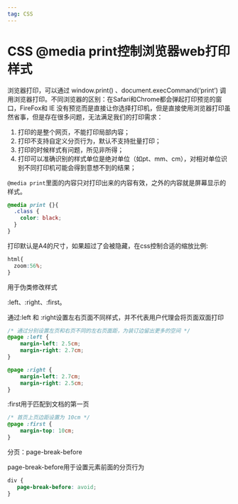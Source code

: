 ```yaml
---
tag: CSS
---
```


# CSS @media print控制浏览器web打印样式

浏览器打印，可以通过 window.print() 、document.execCommand(‘print’) 调用浏览器打印。不同浏览器的区别：在Safari和Chrome都会弹起打印预览的窗口，FireFox和 IE 没有预览而是直接让你选择打印机，但是直接使用浏览器打印虽然省事，但是存在很多问题，无法满足我们的打印需求：

1. 打印的是整个网页，不能打印局部内容；
2. 打印不支持自定义分页行为，默认不支持批量打印；
3. 打印的时候样式有问题，所见非所得；
4. 打印可以准确识别的样式单位是绝对单位（如pt、mm、cm），对相对单位识别不同打印机可能会得到意想不到的结果；

`@media print`里面的内容只对打印出来的内容有效，之外的内容就是屏幕显示的样式。

```css
@media print {}{
  .class {
    color: black;
  }
}
```

打印默认是A4的尺寸，如果超过了会被隐藏，在css控制合适的缩放比例:

```css
html{
  zoom:56%;
}
```

用于伪类修改样式

:left、:right、:first。

通过:left 和 :right设置左右页面不同样式，并不代表用户代理会将页面双面打印

```css
/* 通过分别设置左页和右页不同的左右页面距，为装订边留出更多的空间 */
@page :left {
    margin-left: 2.5cm;
    margin-right: 2.7cm;
}

@page :right {
    margin-left: 2.7cm;
    margin-right: 2.5cm;
}
```

:first用于匹配到文档的第一页

```css
/* 首页上页边距设置为 10cm */
@page :first {
    margin-top: 10cm; 
}
```

分页：page-break-before

page-break-before用于设置元素前面的分页行为

```css
div {
   page-break-before: avoid;
}
```



